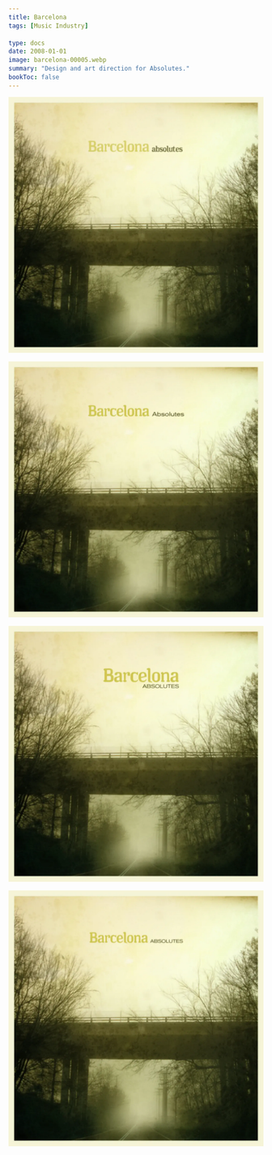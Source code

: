 ```yaml
---
title: Barcelona 
tags: [Music Industry]

type: docs
date: 2008-01-01
image: barcelona-00005.webp
summary: "Design and art direction for Absolutes."
bookToc: false
---
```


![](barcelona-00001.webp)

![](barcelona-00002.webp)

![](barcelona-00003.webp)

![](barcelona-00004.webp)